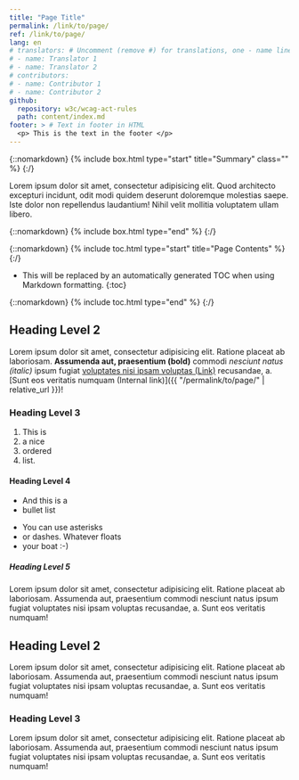 ```yaml
---
title: "Page Title"
permalink: /link/to/page/
ref: /link/to/page/
lang: en
# translators: # Uncomment (remove #) for translations, one - name line per translator.
# - name: Translator 1
# - name: Translator 2
# contributors:
# - name: Contributor 1
# - name: Contributor 2
github:
  repository: w3c/wcag-act-rules
  path: content/index.md
footer: > # Text in footer in HTML
  <p> This is the text in the footer </p>
---
```


{::nomarkdown}
{% include box.html type="start" title="Summary" class="" %}
{:/}

Lorem ipsum dolor sit amet, consectetur adipisicing elit. Quod architecto excepturi incidunt, odit modi quidem deserunt doloremque molestias saepe. Iste dolor non repellendus laudantium! Nihil velit mollitia voluptatem ullam libero.

{::nomarkdown}
{% include box.html type="end" %}
{:/}

{::nomarkdown}
{% include toc.html type="start" title="Page Contents" %}
{:/}

- This will be replaced by an automatically generated TOC when using Markdown formatting.
{:toc}

{::nomarkdown}
{% include toc.html type="end" %}
{:/}

## Heading Level 2

Lorem ipsum dolor sit amet, consectetur adipisicing elit. Ratione placeat ab laboriosam. **Assumenda aut, praesentium (bold)** commodi _nesciunt natus (italic)_ ipsum fugiat [voluptates nisi ipsam voluptas (Link)](https://example.com) recusandae, a. [Sunt eos veritatis numquam (Internal link)]({{ "/permalink/to/page/" | relative_url }})!

### Heading Level 3

1. This is
2. a nice
3. ordered
4. list.

#### Heading Level 4


* And this is a
* bullet list

- You can use asterisks
- or dashes. Whatever floats
- your boat :-)

##### Heading Level 5

Lorem ipsum dolor sit amet, consectetur adipisicing elit. Ratione placeat ab laboriosam. Assumenda aut, praesentium commodi nesciunt natus ipsum fugiat voluptates nisi ipsam voluptas recusandae, a. Sunt eos veritatis numquam!

## Heading Level 2

Lorem ipsum dolor sit amet, consectetur adipisicing elit. Ratione placeat ab laboriosam. Assumenda aut, praesentium commodi nesciunt natus ipsum fugiat voluptates nisi ipsam voluptas recusandae, a. Sunt eos veritatis numquam!

### Heading Level 3

Lorem ipsum dolor sit amet, consectetur adipisicing elit. Ratione placeat ab laboriosam. Assumenda aut, praesentium commodi nesciunt natus ipsum fugiat voluptates nisi ipsam voluptas recusandae, a. Sunt eos veritatis numquam!